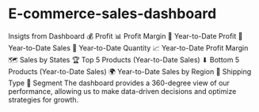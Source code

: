 # E-commerce-sales-dashboard
Insigts from Dashboard
💰 Profit
📊 Profit Margin
📅 Year-to-Date Profit
📅 Year-to-Date Sales
📅 Year-to-Date Quantity
📈 Year-to-Date Profit Margin
🗺 Sales by States
🏆 Top 5 Products (Year-to-Date Sales)
⬇ Bottom 5 Products (Year-to-Date Sales)
🌍 Year-to-Date Sales by Region
🚚 Shipping Type
🎯 Segment
The dashboard provides a 360-degree view of our performance, allowing us to make data-driven decisions and optimize strategies for growth.

